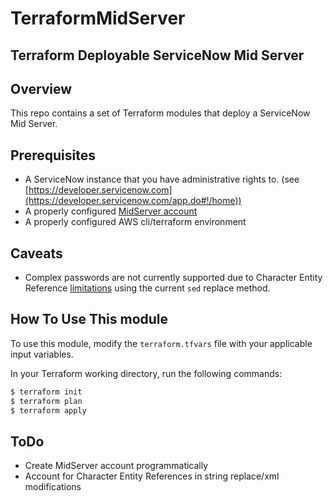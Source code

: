 # TerraformMidServer

## Terraform Deployable ServiceNow Mid Server

## Overview

This repo contains a set of Terraform modules that deploy a ServiceNow Mid Server.

## Prerequisites

- A ServiceNow instance that you have administrative rights to. (see [https://developer.servicenow.com](https://developer.servicenow.com/app.do#!/home))
- A properly configured [MidServer account](https://docs.servicenow.com/bundle/jakarta-servicenow-platform/page/product/mid-server/task/t_SetupMIDServerRole.html)
- A properly configured AWS cli/terraform environment

## Caveats

- Complex passwords are not currently supported due to Character Entity Reference [limitations](https://docs.servicenow.com/bundle/jakarta-servicenow-platform/page/product/mid-server/task/t_SetupMIDServerRole.html) using the current `sed` replace method.

## How To Use This module

To use this module, modify the `terraform.tfvars` file with your applicable input variables.

In your Terraform working directory, run the following commands:

```bash
$ terraform init
$ terraform plan
$ terraform apply
```

## ToDo

- Create MidServer account programmatically
- Account for Character Entity References in string replace/xml modifications

